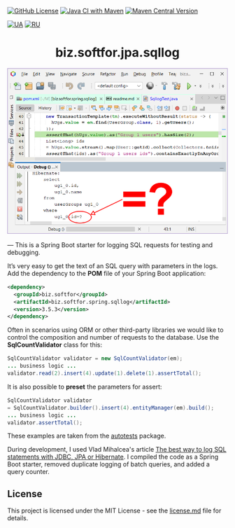 [![GitHub License](https://img.shields.io/github/license/ovsyannykov/biz.softfor.spring.sqllog)](license.md)
[![Java CI with Maven](https://github.com/ovsyannykov/biz.softfor.spring.sqllog/actions/workflows/maven.yml/badge.svg)](https://github.com/ovsyannykov/biz.softfor.spring.sqllog/actions/workflows/maven.yml)
[![Maven Central Version](https://img.shields.io/maven-central/v/biz.softfor/biz.softfor.spring.sqllog)](https://mvnrepository.com/artifact/biz.softfor/biz.softfor.spring.sqllog)

[![UA](https://img.shields.io/badge/UA-yellow)](readme.ua.md)
[![RU](https://img.shields.io/badge/RU-black)](readme.ru.md)

<h1 align="center">biz.softfor.jpa.sqllog</h1>

![Demo](doc/images/readme.png)

— This is a Spring Boot starter for logging SQL requests for testing and
debugging.

It’s very easy to get the text of an SQL query with parameters in the logs.
Add the dependency to the __POM__ file of your Spring Boot application:
```xml
<dependency>
  <groupId>biz.softfor</groupId>
  <artifactId>biz.softfor.spring.sqllog</artifactId>
  <version>3.5.3</version>
</dependency>
```

Often in scenarios using ORM or other third-party libraries we would like to
control the composition and number of requests to the database. Use the
__SqlCountValidator__ class for this:
```java
SqlCountValidator validator = new SqlCountValidator(em);
... business logic ...
validator.read(2).insert(4).update(1).delete(1).assertTotal();
```

It is also possible to __preset__ the parameters for assert:
```java
SqlCountValidator validator
= SqlCountValidator.builder().insert(4).entityManager(em).build();
... business logic ...
validator.assertTotal();
```

These examples are taken from the [autotests](src/test/java/biz/softfor/spring/sqllog/)
package.

During development, I used Vlad Mihalcea's article
[The best way to log SQL statements with JDBC, JPA or Hibernate](https://vladmihalcea.com/the-best-way-to-log-jdbc-statements/).
I compiled the code as a Spring Boot starter, removed duplicate logging of batch
queries, and added a query counter.

## License

This project is licensed under the MIT License - see the [license.md](license.md) file for details.
